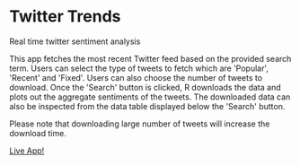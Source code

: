 # Twitter Trends
Real time twitter sentiment analysis

This app fetches the most recent Twitter feed based on the provided search term. Users can select the type of tweets to fetch which are 'Popular', 'Recent' and 'Fixed'. Users can also choose the number of tweets to download. Once the 'Search' button is clicked, R downloads the data and plots out the aggregate sentiments of the tweets. The downloaded data can also be inspected from the data table displayed below the 'Search' button.

Please note that downloading large number of tweets will increase the download time.

[Live App!](https://anirbanshaw24.shinyapps.io/twitter-trends/)

